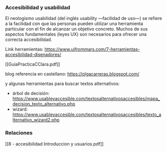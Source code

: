 ### Accesibilidad y usabilidad
El neologismo usabilidad (del inglés usability —facilidad de uso—) se refiere a la facilidad con que las personas pueden utilizar una herramienta particular con el fin de alcanzar un objetivo concreto.
Muchos de sus aspectos fundamentales (leyes UX) son necesarios para ofrecer una correcta accesibilidad.

Link herramientas:
https://www.uifrommars.com/7-herramientas-accesibilidad-disenadores/

[[GuiaPracticaCClara.pdf]]

blog referencia en castellano:
https://olgacarreras.blogspot.com/

y algunas herramientas para buscar textos alternativos:
- árbol de decisión: https://www.usableyaccesible.com/textosalternativosaccesibles/mapa_decision_texto_alternativo.php
- wizard: https://www.usableyaccesible.com/textosalternativosaccesibles/texto_alternativo_wizard2.php

### Relaciones
[[8 - accesibilidad Introduccion y usuarios.pdf]]
